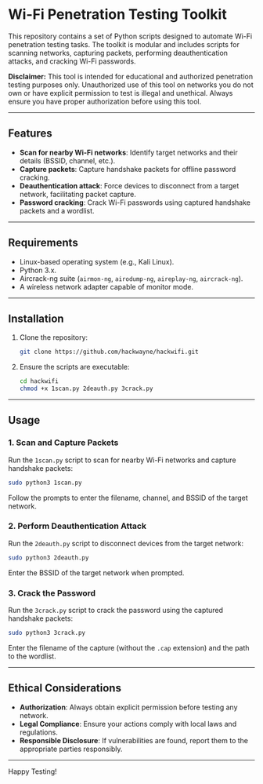 # Wi-Fi Penetration Testing Toolkit

This repository contains a set of Python scripts designed to automate Wi-Fi penetration testing tasks. The toolkit is modular and includes scripts for scanning networks, capturing packets, performing deauthentication attacks, and cracking Wi-Fi passwords.

**Disclaimer:** This tool is intended for educational and authorized penetration testing purposes only. Unauthorized use of this tool on networks you do not own or have explicit permission to test is illegal and unethical. Always ensure you have proper authorization before using this tool.

---

## **Features**
- **Scan for nearby Wi-Fi networks**: Identify target networks and their details (BSSID, channel, etc.).
- **Capture packets**: Capture handshake packets for offline password cracking.
- **Deauthentication attack**: Force devices to disconnect from a target network, facilitating packet capture.
- **Password cracking**: Crack Wi-Fi passwords using captured handshake packets and a wordlist.

---

## **Requirements**
- Linux-based operating system (e.g., Kali Linux).
- Python 3.x.
- Aircrack-ng suite (`airmon-ng`, `airodump-ng`, `aireplay-ng`, `aircrack-ng`).
- A wireless network adapter capable of monitor mode.

---

## **Installation**
1. Clone the repository:
   ```bash
   git clone https://github.com/hackwayne/hackwifi.git
   ```
2. Ensure the scripts are executable:
   ```bash
   cd hackwifi
   chmod +x 1scan.py 2deauth.py 3crack.py
   ```

---

## **Usage**

### 1. Scan and Capture Packets
Run the `1scan.py` script to scan for nearby Wi-Fi networks and capture handshake packets:
```bash
sudo python3 1scan.py
```
Follow the prompts to enter the filename, channel, and BSSID of the target network.

### 2. Perform Deauthentication Attack
Run the `2deauth.py` script to disconnect devices from the target network:
```bash
sudo python3 2deauth.py
```
Enter the BSSID of the target network when prompted.

### 3. Crack the Password
Run the `3crack.py` script to crack the password using the captured handshake packets:
```bash
sudo python3 3crack.py
```
Enter the filename of the capture (without the `.cap` extension) and the path to the wordlist.

---

## **Ethical Considerations**
- **Authorization**: Always obtain explicit permission before testing any network.
- **Legal Compliance**: Ensure your actions comply with local laws and regulations.
- **Responsible Disclosure**: If vulnerabilities are found, report them to the appropriate parties responsibly.

---

Happy Testing!

